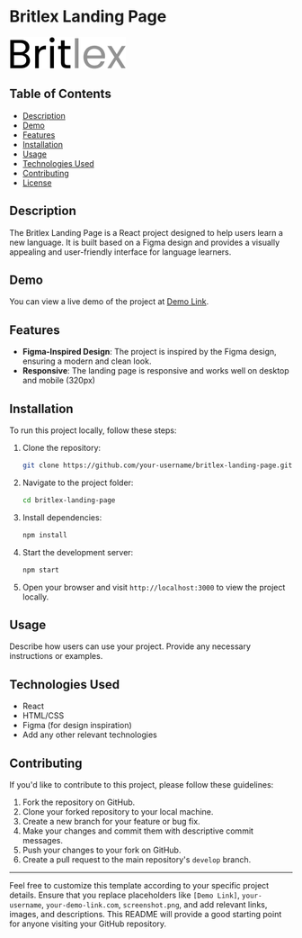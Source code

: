 
# Britlex Landing Page

![Project Logo](src/assets/Britlex.png)

## Table of Contents

- [Description](#description)
- [Demo](#demo)
- [Features](#features)
- [Installation](#installation)
- [Usage](#usage)
- [Technologies Used](#technologies-used)
- [Contributing](#contributing)
- [License](#license)

## Description

The Britlex Landing Page is a React project designed to help users learn a new language. It is built based on a Figma design and provides a visually appealing and user-friendly interface for language learners.

## Demo

You can view a live demo of the project at [Demo Link](https://creative-pie-c1e977.netlify.app/).


## Features

- **Figma-Inspired Design**: The project is inspired by the Figma design, ensuring a modern and clean look.
- **Responsive**: The landing page is responsive and works well on desktop and mobile (320px)

## Installation

To run this project locally, follow these steps:

1. Clone the repository:

   ```bash
   git clone https://github.com/your-username/britlex-landing-page.git
   ```

2. Navigate to the project folder:

   ```bash
   cd britlex-landing-page
   ```

3. Install dependencies:

   ```bash
   npm install
   ```

4. Start the development server:

   ```bash
   npm start
   ```

5. Open your browser and visit `http://localhost:3000` to view the project locally.

## Usage

Describe how users can use your project. Provide any necessary instructions or examples.

## Technologies Used

- React
- HTML/CSS
- Figma (for design inspiration)
- Add any other relevant technologies

## Contributing

If you'd like to contribute to this project, please follow these guidelines:

1. Fork the repository on GitHub.
2. Clone your forked repository to your local machine.
3. Create a new branch for your feature or bug fix.
4. Make your changes and commit them with descriptive commit messages.
5. Push your changes to your fork on GitHub.
6. Create a pull request to the main repository's `develop` branch.

---

Feel free to customize this template according to your specific project details. Ensure that you replace placeholders like `[Demo Link]`, `your-username`, `your-demo-link.com`, `screenshot.png`, and add relevant links, images, and descriptions. This README will provide a good starting point for anyone visiting your GitHub repository.
